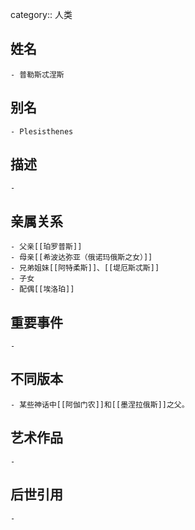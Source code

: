 category:: 人类
## 姓名
	- 普勒斯忒涅斯
## 别名
	- Plesisthenes
## 描述
	-
## 亲属关系
	- 父亲[[珀罗普斯]]
	- 母亲[[希波达弥亚（俄诺玛俄斯之女）]]
	- 兄弟姐妹[[阿特柔斯]]、[[堤厄斯忒斯]]
	- 子女
	- 配偶[[埃洛珀]]
## 重要事件
	-
## 不同版本
	- 某些神话中[[阿伽门农]]和[[墨涅拉俄斯]]之父。
## 艺术作品
	-
## 后世引用
	-
